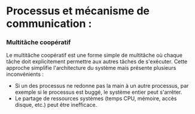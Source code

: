 # Processus et mécanisme de communication : 

### Multitâche coopératif


Le multitâche coopératif est une forme simple de multitâche où chaque tâche doit explicitement permettre aux autres tâches de s'exécuter. Cette approche simplifie l'architecture du système mais présente plusieurs inconvénients :

- Si un des processus ne redonne pas la main à un autre processus, par exemple si le processus est buggé, le système entier peut s'arrêter.
- Le partage de ressources systèmes (temps CPU, mémoire, accès disque, etc.) peut être inefficace.

